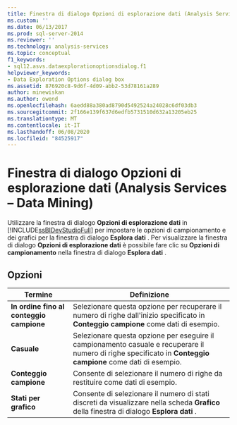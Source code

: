 ```yaml
---
title: Finestra di dialogo Opzioni di esplorazione dati (Analysis Services-Data mining) | Microsoft Docs
ms.custom: ''
ms.date: 06/13/2017
ms.prod: sql-server-2014
ms.reviewer: ''
ms.technology: analysis-services
ms.topic: conceptual
f1_keywords:
- sql12.asvs.dataexplorationoptionsdialog.f1
helpviewer_keywords:
- Data Exploration Options dialog box
ms.assetid: 876920c8-9d6f-4d09-abb2-53d78161a289
author: minewiskan
ms.author: owend
ms.openlocfilehash: 6aedd88a380ad8790d5492524a24028c6df03db3
ms.sourcegitcommit: 2f166e139f637d6edfb5731510d632a13205eb25
ms.translationtype: MT
ms.contentlocale: it-IT
ms.lasthandoff: 06/08/2020
ms.locfileid: "84525917"
---
```

# <a name="data-exploration-options-dialog-box-analysis-services---data-mining"></a>Finestra di dialogo Opzioni di esplorazione dati (Analysis Services – Data Mining)
  Utilizzare la finestra di dialogo **Opzioni di esplorazione dati** in [!INCLUDE[ssBIDevStudioFull](../includes/ssbidevstudiofull-md.md)] per impostare le opzioni di campionamento e dei grafici per la finestra di dialogo **Esplora dati** . Per visualizzare la finestra di dialogo **Opzioni di esplorazione dati** è possibile fare clic su **Opzioni di campionamento** nella finestra di dialogo **Esplora dati** .  
  
## <a name="options"></a>Opzioni  
  
|Termine|Definizione|  
|----------|----------------|  
|**In ordine fino al conteggio campione**|Selezionare questa opzione per recuperare il numero di righe dall'inizio specificato in **Conteggio campione** come dati di esempio.|  
|**Casuale**|Selezionare questa opzione per eseguire il campionamento casuale e recuperare il numero di righe specificato in **Conteggio campione** come dati di esempio.|  
|**Conteggio campione**|Consente di selezionare il numero di righe da restituire come dati di esempio.|  
|**Stati per grafico**|Consente di selezionare il numero di stati discreti da visualizzare nella scheda **Grafico** della finestra di dialogo **Esplora dati** .|  
  
  
